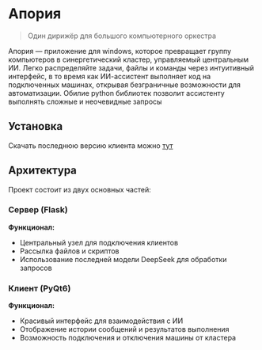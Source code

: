# Апория

> Один дирижёр для большого компьютерного оркестра

Апория — приложение для windows, которое превращает группу компьютеров в синергетический кластер, управляемый центральным ИИ.
Легко распределяйте задачи, файлы и команды через интуитивный интерфейс, в то время как ИИ-ассистент выполняет код на подключенных машинах, открывая безграничные возможности для автоматизации.
Обилие python библиотек позволит ассистенту выполнять сложные и неочевидные запросы

## Установка

Скачать последнюю версию клиента можно [тут](/download)

## Архитектура

Проект состоит из двух основных частей:

### **Сервер (Flask)**
**Функционал:**
  - Центральный узел для подключения клиентов
  - Рассылка файлов и скриптов
  - Использование последней модели DeepSeek для обработки запросов

### **Клиент (PyQt6)**
**Функционал:**
  - Красивый интерфейс для взаимодействия с ИИ
  - Отображение истории сообщений и результатов выполнения
  - Возможность подключения и отключения машины от кластера